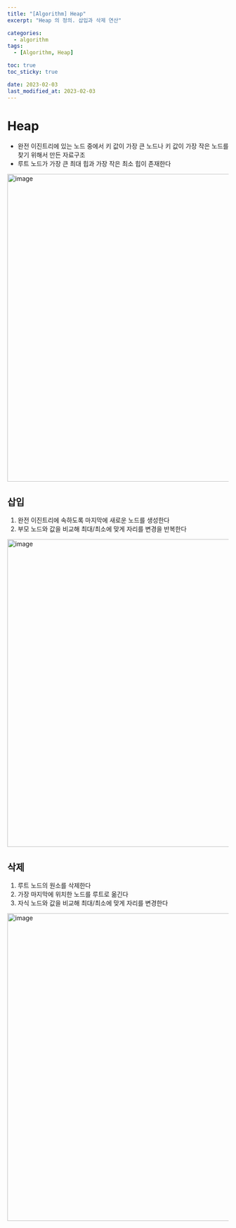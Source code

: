 ```yaml
---
title: "[Algorithm] Heap"
excerpt: "Heap 의 정의. 삽입과 삭제 연산"

categories:
  - algorithm
tags:
  - [Algorithm, Heap]

toc: true
toc_sticky: true

date: 2023-02-03
last_modified_at: 2023-02-03
---
```


# Heap

- 완전 이진트리에 있는 노드 중에서 키 값이 가장 큰 노드나 키 값이 가장 작은 노드를 찾기 위해서 만든 자료구조
- 루트 노드가 가장 큰 최대 힙과 가장 작은 최소 힙이 존재한다

<img width="700" alt="image" src="https://user-images.githubusercontent.com/56664567/216509889-358080f2-8b9d-45dd-b993-700ecfe84507.png">

## 삽입

1. 완전 이진트리에 속하도록 마지막에 새로운 노드를 생성한다
2. 부모 노드와 값을 비교해 최대/최소에 맞게 자리를 변경을 반복한다

<img width="700" alt="image" src="https://user-images.githubusercontent.com/56664567/216510338-b2b4c40f-e1f5-49f3-b247-6b864a45d1fe.png">

## 삭제

1. 루트 노드의 원소를 삭제한다
2. 가장 마지막에 위치한 노드를 루트로 옮긴다
3. 자식 노드와 값을 비교해 최대/최소에 맞게 자리를 변경한다

<img width="700" alt="image" src="https://user-images.githubusercontent.com/56664567/216510359-f1a0630b-3cc5-4aaa-8e2c-f8bee5753442.png">
